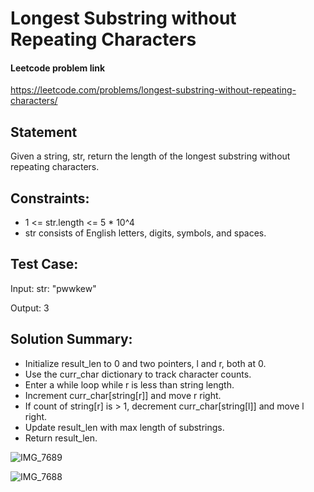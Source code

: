 # Longest Substring without Repeating Characters

#### Leetcode problem link
https://leetcode.com/problems/longest-substring-without-repeating-characters/

## Statement
Given a string, str, return the length of the longest substring without repeating characters.

## Constraints:
- 1 <= str.length <= 5 * 10^4
- str consists of English letters, digits, symbols, and spaces.

## Test Case:
Input:
str: "pwwkew"

Output:
3

## Solution Summary:
- Initialize result_len to 0 and two pointers, l and r, both at 0.
- Use the curr_char dictionary to track character counts.
- Enter a while loop while r is less than string length.
- Increment curr_char[string[r]] and move r right.
- If count of string[r] is > 1, decrement curr_char[string[l]] and move l right.
- Update result_len with max length of substrings.
- Return result_len.

![IMG_7689](https://github.com/yadavanuj1996/algorithms-data-structures/assets/22169012/818c7f85-0fd0-43b9-aa53-09a8ffd11e1a)


![IMG_7688](https://github.com/yadavanuj1996/algorithms-data-structures/assets/22169012/46860d28-f5f9-4cd6-aad9-f364e4e49136)

